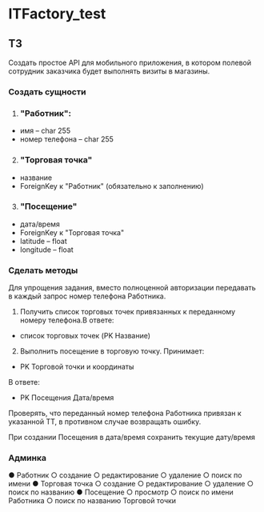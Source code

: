 # ITFactory_test

## ТЗ
Создать простое API для мобильного приложения, в котором полевой сотрудник заказчика будет выполнять визиты в магазины.
### Создать сущности
1. ### "Работник":
* имя – char 255
* номер телефона – char 255
2. ### "Торговая точка"
* название
* ForeignKey к "Работник" (обязательно к заполнению) 
3. ### "Посещение"
* дата/время
* ForeignKey к "Торговая точка"
* latitude – float
* longitude – float
### Сделать методы
Для упрощения задания, вместо полноценной авторизации передавать в каждый запрос номер телефона Работника.
1. Получить список торговых точек привязанных к переданному номеру телефона.В ответе:
* список торговых точек (PK Название)
2. Выполнить посещение в торговую точку. Принимает:
* PK Торговой точки и координаты

В ответе:
* PK Посещения Дата/время

Проверять, что переданный номер телефона Работника привязан к
указанной ТТ, в противном случае возвращать ошибку.

При создании Посещения в дата/время сохранить текущие дату/время

### Админка
● Работник
○ создание
○ редактирование
○ удаление
○ поиск по имени ● Торговая точка
○ создание
○ редактирование
○ удаление
○ поиск по названию
● Посещение
○ просмотр
○ поиск по имени Работника
○ поиск по названию Торговой точки
